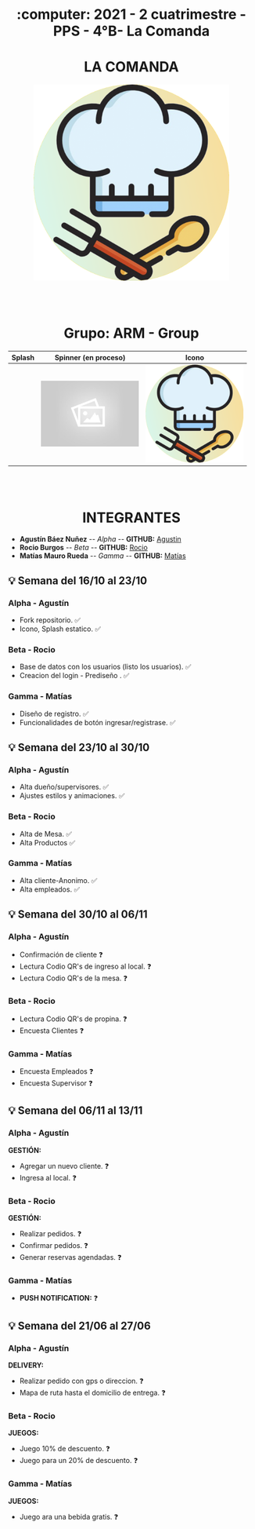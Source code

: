 <h1 align="center"> :computer: 2021 - 2 cuatrimestre - PPS - 4°B- La Comanda </h1> 

<h1 align="center"> LA COMANDA </h1> 



<p align="center">
<img src="./TP_Comanda/src/assets/images/icono.png" border-radius="100%" width="400" height="400">
</p>

<br>
<br>

<h1 align="center"> Grupo: ARM - Group </h1> 

<table>
  <thead>
    <th>Splash</th>
    <th>Spinner (en proceso)</th>
    <th>Icono</th>
  </thead>
  <tbody>
    <tr>
      <td>
        <a target="_blank" rel="noopener noreferrer" href="https://github.com/agusb98/2021_TP_PPS_Comanda_2_cuatri/blob/main/TP_Comanda/src/assets/images/default.jpg">
	        <img src="https://github.com/agusb98/2021_TP_PPS_Comanda_2_cuatri/blob/main/TP_Comanda/src/assets/gifs/splash.mp4" alt="" width="200">
        </a>
      </td>
      <td>
        <a target="_blank" rel="noopener noreferrer" href="https://github.com/agusb98/2021_TP_PPS_Comanda_2_cuatri/blob/main/TP_Comanda/src/assets/images/default.jpg">
	        <img src="https://github.com/agusb98/2021_TP_PPS_Comanda_2_cuatri/blob/main/TP_Comanda/src/assets/images/default.jpg" alt="" width="200">
        </a>
      </td>
      <td>
        <a target="_blank" rel="noopener noreferrer" href="https://github.com/agusb98/2021_TP_PPS_Comanda_2_cuatri/blob/main/TP_Comanda/src/assets/images/icono.png">
	        <img src="https://github.com/agusb98/2021_TP_PPS_Comanda_2_cuatri/blob/main/TP_Comanda/src/assets/images/icono.png" alt="" width="200">
        </a>
      </td>
    </tr>
  </tbody>
</table>

<br>
<br>
<h1 align="center"> INTEGRANTES </h1> 

* **Agustín Báez Nuñez** -- *Alpha* -- **GITHUB:** [Agustin](https://github.com/agusb98)
* **Rocio Burgos** -- *Beta* -- **GITHUB:** [Rocio](https://github.com/rocioburgos)
* **Matías Mauro Rueda** -- *Gamma* -- **GITHUB:** [Matías](https://github.com/matirue)


## :bulb: Semana del 16/10 al 23/10


### Alpha - Agustín

- Fork repositorio. :white_check_mark:
- Icono, Splash estatico. :white_check_mark:


### Beta - Rocio

- Base de datos con los usuarios (listo los usuarios). :white_check_mark:
- Creacion del login - Prediseño . :white_check_mark:


### Gamma - Matías

- Diseño de registro. :white_check_mark:
- Funcionalidades de botón ingresar/registrase. :white_check_mark:

<h4></h4>

## :bulb: Semana del 23/10 al 30/10


### Alpha - Agustín

- Alta dueño/supervisores. :white_check_mark:
- Ajustes estilos y animaciones. :white_check_mark:


### Beta - Rocio 

- Alta de Mesa. :white_check_mark:
- Alta Productos :white_check_mark:


### Gamma - Matías

- Alta cliente-Anonimo. :white_check_mark:
- Alta empleados. :white_check_mark:

<h4></h4>

## :bulb: Semana del 30/10 al 06/11


### Alpha - Agustín

- Confirmación de cliente :question: 
- Lectura Codio QR's de ingreso al local. :question: 
- Lectura Codio QR's de la mesa. :question: 


### Beta - Rocio 

- Lectura Codio QR's de propina. :question: 
- Encuesta Clientes :question:


### Gamma - Matías

- Encuesta Empleados :question:
- Encuesta Supervisor :question:

<h4></h4>

## :bulb: Semana del 06/11 al 13/11 


### Alpha - Agustín

**GESTIÓN:** 
- Agregar un nuevo cliente. :question:
- Ingresa al local. :question:


### Beta - Rocio 

**GESTIÓN:** 
- Realizar pedidos. :question:
- Confirmar pedidos. :question:
- Generar reservas agendadas. :question:


### Gamma - Matías

- **PUSH NOTIFICATION:** :question:

<h4></h4>

## :bulb: Semana del 21/06 al 27/06


### Alpha - Agustín

**DELIVERY:** 
- Realizar pedido con gps o direccion. :question:
- Mapa de ruta hasta el domicilio de entrega. :question:


### Beta - Rocio 

**JUEGOS:** 
- Juego 10% de descuento. :question:
- Juego para un 20% de descuento. :question:


### Gamma - Matías

**JUEGOS:** 
- Juego ara una bebida gratis. :question:


<h4></h4>





